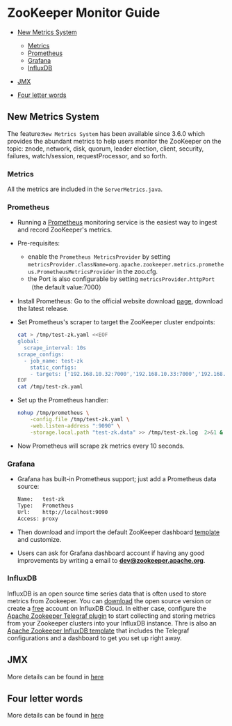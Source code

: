 <!--
Copyright 2002-2020 The Apache Software Foundation

Licensed under the Apache License, Version 2.0 (the "License");
you may not use this file except in compliance with the License.
You may obtain a copy of the License at

http://www.apache.org/licenses/LICENSE-2.0

Unless required by applicable law or agreed to in writing, software
distributed under the License is distributed on an "AS IS" BASIS,
WITHOUT WARRANTIES OR CONDITIONS OF ANY KIND, either express or implied.
See the License for the specific language governing permissions and
limitations under the License.
//-->

# ZooKeeper Monitor Guide

* [New Metrics System](#Metrics-System)
    * [Metrics](#Metrics)
    * [Prometheus](#Prometheus)
    * [Grafana](#Grafana)
    * [InfluxDB](#influxdb)

* [JMX](#JMX)

* [Four letter words](#four-letter-words)

<a name="Metrics-System"></a>

## New Metrics System
The feature:`New Metrics System` has been available since 3.6.0 which provides the abundant metrics
to help users monitor the ZooKeeper on the topic: znode, network, disk, quorum, leader election,
client, security, failures, watch/session, requestProcessor, and so forth.

<a name="Metrics"></a>

### Metrics
All the metrics are included in the `ServerMetrics.java`.

<a name="Prometheus"></a>

### Prometheus
- Running a [Prometheus](https://prometheus.io/) monitoring service is the easiest way to ingest and record ZooKeeper's metrics.
- Pre-requisites:
  - enable the `Prometheus MetricsProvider` by setting `metricsProvider.className=org.apache.zookeeper.metrics.prometheus.PrometheusMetricsProvider` in the zoo.cfg.
  - the Port is also configurable by setting `metricsProvider.httpPort`（the default value:7000）
- Install Prometheus:
  Go to the official website download [page](https://prometheus.io/download/), download the latest release.
  
- Set Prometheus's scraper to target the ZooKeeper cluster endpoints:

    ```bash
    cat > /tmp/test-zk.yaml <<EOF
    global:
      scrape_interval: 10s
    scrape_configs:
      - job_name: test-zk
        static_configs:
        - targets: ['192.168.10.32:7000','192.168.10.33:7000','192.168.10.34:7000']
    EOF
    cat /tmp/test-zk.yaml
    ```

- Set up the Prometheus handler:

    ```bash
    nohup /tmp/prometheus \
        -config.file /tmp/test-zk.yaml \
        -web.listen-address ":9090" \
        -storage.local.path "test-zk.data" >> /tmp/test-zk.log  2>&1 &
    ```

- Now Prometheus will scrape zk metrics every 10 seconds.

<a name="Grafana"></a>

### Grafana
- Grafana has built-in Prometheus support; just add a Prometheus data source:

    ```bash
    Name:   test-zk
    Type:   Prometheus
    Url:    http://localhost:9090
    Access: proxy
    ```
- Then download and import the default ZooKeeper dashboard [template](https://grafana.com/dashboards/10465) and customize.
- Users can ask for Grafana dashboard account if having any good improvements by writing a email to **dev@zookeeper.apache.org**.

### InfluxDB

InfluxDB is an open source time series data that is often used to store metrics
from Zookeeper. You can [download](https://portal.influxdata.com/downloads/) the
open source version or create a [free](https://cloud2.influxdata.com/signup)
account on InfluxDB Cloud. In either case, configure the [Apache Zookeeper
Telegraf plugin](https://www.influxdata.com/integration/apache-zookeeper/) to
start collecting and storing metrics from your Zookeeper clusters into your
InfluxDB instance. Thre is also an [Apache Zookeeper InfluxDB
template](https://www.influxdata.com/influxdb-templates/zookeeper-monitor/) that
includes the Telegraf configurations and a dashboard to get you set up right
away.

<a name="JMX"></a>
## JMX
More details can be found in [here](http://zookeeper.apache.org/doc/current/zookeeperJMX.html)

<a name="four-letter-words"></a>
## Four letter words
More details can be found in [here](http://zookeeper.apache.org/doc/current/zookeeperAdmin.html#sc_zkCommands)
